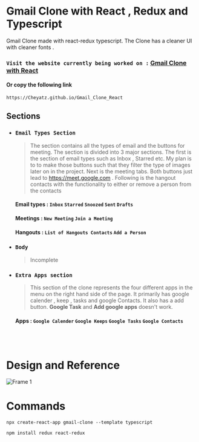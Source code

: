 # Gmail Clone with React , Redux and Typescript

Gmail Clone made with react-redux typescript. The Clone has a cleaner UI with cleaner fonts .

### `Visit the website currently being worked on :` [Gmail Clone with React](https://Cheyatz.github.io/Gmail_Clone_React)
#### Or copy the following link
	https://Cheyatz.github.io/Gmail_Clone_React

## Sections

  - ### `Email Types Section`
  	>The section contains all the types of email and the buttons for meeting. The section is divided into 3 major sections. The first is the section of email types such as Inbox , Starred etc. My plan is to to make those buttons such that they filter the type of images later on in the project. Next is the meeting tabs. Both buttons just lead to https://meet.google.com . Following is the hangout contacts with the functionality to either or remove a person from the contacts 

    #### Email types : **`Inbox`** **`Starred`** **`Snoozed`** **`Sent`** **`Drafts`**
	#### Meetings : **`New Meeting`** **`Join a Meeting`**
	#### Hangouts : **`List of Hangouts Contacts`** **`Add a Person`**

  - ### `Body` 
    > Incomplete
    
  - ### `Extra Apps section`
    > This section of the clone represents the four different apps in the menu on the right hand side of the page. It primarily has google calender , keep , tasks and google Contacts. It also has a add button. **Google Task** and **Add google apps** doesn't work.

	#### Apps : **`Google Calender`** **`Google Keeps`** **`Google Tasks`** **`Google Contacts`**
  
  <br/><br/>
  
  # Design and Reference

![Frame 1](https://user-images.githubusercontent.com/69297872/124889538-e90fae80-dff6-11eb-9c1b-a4e0558b0039.png)

# Commands

``` node
npx create-react-app gmail-clone --template typescript
```

```
npm install redux react-redux
```
